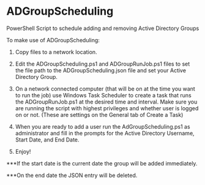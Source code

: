 # ADGroupScheduling
PowerShell Script to schedule adding and removing Active Directory Groups


To make use of ADGroupScheduling:

1) Copy files to a network location.

2) Edit the ADGroupScheduling.ps1 and ADGroupRunJob.ps1 files to set the file path to the ADGroupScheduling.json file and set your Active Directory Group.

3) On a network connected computer (that will be on at the time you want to run the job) use Windows Task Scheduler to create a task that runs the ADGroupRunJob.ps1 at the desired time and interval. Make sure you are running the script with highest privileges and whether user is logged on or not. (These are settings on the General tab of Create a Task)

4) When you are ready to add a user run the AdGroupScheduling.ps1 as administrator and fill in the prompts for the Active Directory Username, Start Date, and End Date.

5) Enjoy!

***If the start date is the current date the group will be added immediately.

***On the end date the JSON entry will be deleted.
